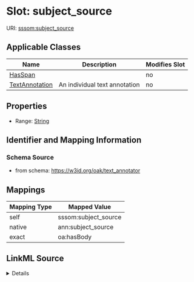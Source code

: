 

# Slot: subject_source



URI: [sssom:subject_source](http://w3id.org/sssom/subject_source)



<!-- no inheritance hierarchy -->





## Applicable Classes

| Name | Description | Modifies Slot |
| --- | --- | --- |
| [HasSpan](HasSpan.md) |  |  no  |
| [TextAnnotation](TextAnnotation.md) | An individual text annotation |  no  |







## Properties

* Range: [String](String.md)





## Identifier and Mapping Information







### Schema Source


* from schema: https://w3id.org/oak/text_annotator




## Mappings

| Mapping Type | Mapped Value |
| ---  | ---  |
| self | sssom:subject_source |
| native | ann:subject_source |
| exact | oa:hasBody |




## LinkML Source

<details>
```yaml
name: subject_source
from_schema: https://w3id.org/oak/text_annotator
exact_mappings:
- oa:hasBody
rank: 1000
slot_uri: sssom:subject_source
alias: subject_source
owner: HasSpan
domain_of:
- HasSpan
range: string

```
</details>